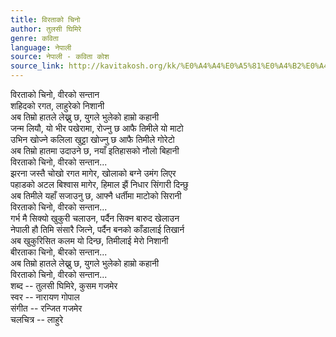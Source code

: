 ```yaml
---
title: विरताको चिनो
author: तुलसी घिमिरे
genre: कविता
language: नेपाली
source: नेपाली - कविता कोश
source_link: http://kavitakosh.org/kk/%E0%A4%A4%E0%A5%81%E0%A4%B2%E0%A4%B8%E0%A5%80_%E0%A4%98%E0%A4%BF%E0%A4%AE%E0%A4%BF%E0%A4%B0%E0%A5%87
---
```


विरताको चिनो, वीरको सन्तान  
शहिदको रगत, लाहुरेको निशानी  
अब तिम्रो हातले लेख्नु छ, युगले भुलेको हाम्रो कहानी  
जन्म लियौ, यो भीर पखेरामा, रोज्नु छ आफै तिमीले यो माटो  
उभिन खोज्ने कलिला खुट्टा खोज्नु छ आफै तिमीले गोरेटो  
अब तिम्रो हातमा उदाउने छ, नयाँ इतिहासको नौलो बिहानी  
विरताको चिनो, वीरको सन्तान...  
झरना जस्तै चोखो रगत मागेर, खोलाको बग्ने उमंग लिएर  
पहाडको अटल बिश्वास मागेर, हिमाल झैं निधार सिंगारी दिन्छु  
अब तिमीले यहाँ सजाउनु छ, आफ्नै धर्तीमा माटोको सिरानी  
विरताको चिनो, वीरको सन्तान...  
गर्भ मै सिक्यो खुकुरी चलाउन, पर्दैन सिक्न बारुद खेलाउन  
नेपाली हौ तिमि संसारै जित्ने, पर्दैन बनको काँडालाई तिखार्न  
अब खुकुरिसित कलम यो दिन्छ, तिमीलाई मेरो निशानी  
बीरताका चिनो, बीरको सन्तान...  
अब तिम्रो हातले लेख्नु छ, युगले भुलेको हाम्रो कहानी  
विरताको चिनो, वीरको सन्तान...  
शब्द -- तुलसी घिमिरे, कुसम गजमेर  
स्वर -- नारायण गोपाल  
संगीत -- रन्जित गजमेर  
चलचित्र -- लाहुरे
